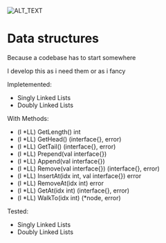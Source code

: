 ![ALT_TEXT](https://github.com/Anacardo89/ds/actions/workflows/test.yaml/badge.svg)

# Data structures

Because a codebase has to start somewhere

I develop this as i need them or as i fancy

Impletemented:
- Singly Linked Lists
- Doubly Linked Lists

With Methods:
- (l \*LL) GetLength() int
- (l \*LL) GetHead() (interface{}, error)
- (l \*LL) GetTail() (interface{}, error)
- (l \*LL) Prepend(val interface{})
- (l \*LL) Append(val interface{})
- (l \*LL) Remove(val interface{}) (interface{}, error)
- (l \*LL) InsertAt(idx int, val interface{}) error
- (l \*LL) RemoveAt(idx int) error
- (l \*LL) GetAt(idx int) (interface{}, error)
- (l \*LL) WalkTo(idx int) (\*node, error)

Tested:
- Singly Linked Lists
- Doubly Linked Lists
